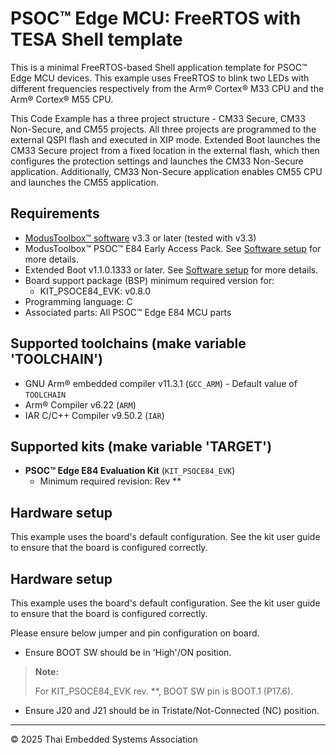 # PSOC&trade; Edge MCU: FreeRTOS with TESA Shell template

This is a minimal FreeRTOS-based Shell application template for PSOC&trade; Edge MCU devices. This example uses FreeRTOS to blink two LEDs with different frequencies respectively from the Arm&reg; Cortex&reg; M33 CPU and the Arm&reg; Cortex&reg; M55 CPU. 

This Code Example has a three project structure - CM33 Secure, CM33 Non-Secure, and CM55 projects. All three projects are programmed to the external QSPI flash and executed in XIP mode. Extended Boot launches the CM33 Secure project from a fixed location in the external flash, which then configures the protection settings and launches the CM33 Non-Secure application. Additionally, CM33 Non-Secure application enables CM55 CPU and launches the CM55 application.

## Requirements

- [ModusToolbox&trade; software](https://www.infineon.com/modustoolbox) v3.3 or later (tested with v3.3)
- ModusToolbox&trade; PSOC&trade; E84 Early Access Pack. See [Software setup](#software-setup) for more details.
- Extended Boot v1.1.0.1333 or later. See [Software setup](#software-setup) for more details.
- Board support package (BSP) minimum required version for:
   - KIT_PSOCE84_EVK: v0.8.0
- Programming language: C
- Associated parts: All PSOC&trade; Edge E84 MCU parts

## Supported toolchains (make variable 'TOOLCHAIN')

- GNU Arm&reg; embedded compiler v11.3.1 (`GCC_ARM`) - Default value of `TOOLCHAIN`
- Arm&reg; Compiler v6.22 (`ARM`)
- IAR C/C++ Compiler v9.50.2 (`IAR`)

## Supported kits (make variable 'TARGET')

- **PSOC&trade; Edge E84 Evaluation Kit** (`KIT_PSOCE84_EVK`)
   - Minimum required revision: Rev **

## Hardware setup

This example uses the board's default configuration. See the kit user guide to ensure that the board is configured correctly.

## Hardware setup

This example uses the board's default configuration. See the kit user guide to ensure that the board is configured correctly.

Please ensure below jumper and pin configuration on board.

- Ensure BOOT SW should be in 'High'/ON position. 
> **Note:**
> 
> For KIT_PSOCE84_EVK rev. **, BOOT SW pin is BOOT.1 (P17.6).

- Ensure J20 and J21 should be in Tristate/Not-Connected (NC) position.

---------------------------------------------------------

&copy; 2025 Thai Embedded Systems Association
